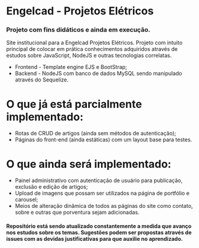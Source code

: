 # Engelcad - Projetos Elétricos
### Projeto com fins didáticos e ainda em execução.

Site institucional para a Engelcad Projetos Elétricos.
Projeto com intuito principal de colocar em prática conhecimentos adquiridos através de estudos sobre JavaScript, NodeJS e outras tecnologias correlatas.

- Frontend - Template engine EJS e BootStrap;
- Backend - NodeJS com banco de dados MySQL sendo manipulado através do Sequelize.

# O que já está parcialmente implementado:
- Rotas de CRUD de artigos (ainda sem métodos de autenticação);
- Páginas do front-end (ainda estáticas) com um layout base para testes.

# O que ainda será implementado:
- Painel administrativo com autenticação de usuário para publicação, exclusão e edição de artigos;
- Upload de imagens que possam ser utilizados na página de portfólio e carousel;
- Meios de alteração dinâmica de todos as páginas do site como contato, sobre e outras que porventura sejam adicionadas.

#### Repositório está sendo atualizado constantemente a medida que avanço nos estudos sobre os temas. Sugestões podem ser propostas através de issues com as devidas justificativas para que auxilie no aprendizado.
